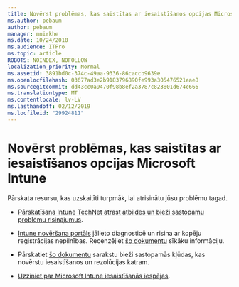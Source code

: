 ```yaml
---
title: Novērst problēmas, kas saistītas ar iesaistīšanos opcijas Microsoft Intune
ms.author: pebaum
author: pebaum
manager: mnirkhe
ms.date: 10/24/2018
ms.audience: ITPro
ms.topic: article
ROBOTS: NOINDEX, NOFOLLOW
localization_priority: Normal
ms.assetid: 3891bd0c-374c-49aa-9336-86caccb9639e
ms.openlocfilehash: 03677ad3e2b9183796890fe993a305476521eae8
ms.sourcegitcommit: dd43cc0a9470f98b8ef2a3787c823801d674c666
ms.translationtype: MT
ms.contentlocale: lv-LV
ms.lasthandoff: 02/12/2019
ms.locfileid: "29924811"
---
```

# <a name="troubleshoot-issues-with-enrollment-options-microsoft-intune"></a>Novērst problēmas, kas saistītas ar iesaistīšanos opcijas Microsoft Intune

Pārskata resursu, kas uzskaitīti turpmāk, lai atrisinātu jūsu problēmu tagad. 
  
- [Pārskatīšana Intune TechNet atrast atbildes un bieži sastopamu problēmu risinājumus](https://social.technet.microsoft.com/Forums/home?category=microsoftintune&amp;filter=alltypes&amp;sort=lastpostdesc).
    
- [Intune novēršana portāls](https://aka.ms/intunetroubleshooting) jālieto diagnosticē un risina ar kopēju reģistrācijas nepilnības. Recenzējiet [šo dokumentu](https://docs.microsoft.com/intune/help-desk-operators) sīkāku informāciju. 
    
- Pārskatiet [šo dokumentu](https://docs.microsoft.com/intune-classic/Troubleshoot/troubleshoot-device-enrollment-in-intune) sarakstu bieži sastopamās kļūdas, kas novērstu iesaistīšanos un rezolūcijas katram. 
    
- [Uzziniet par Microsoft Intune iesaistīšanās iespējas](https://docs.microsoft.com/intune/enrollment-options).
    

